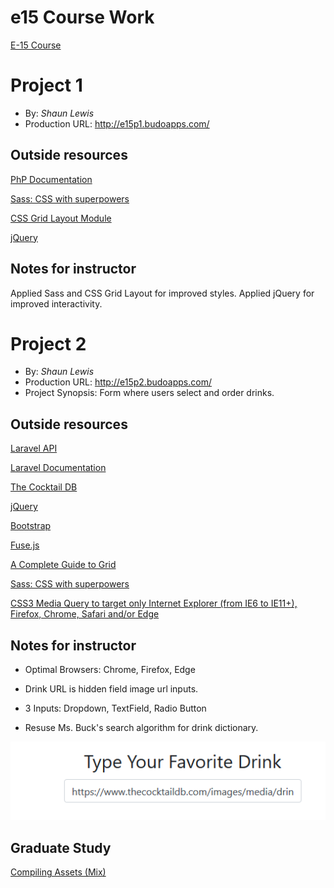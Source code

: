 # e15 Course Work
[E-15 Course](https://hesweb.dev/e15)


# Project 1
+ By: *Shaun Lewis*
+ Production URL: <http://e15p1.budoapps.com/>

## Outside resources

[PhP Documentation](https://www.php.net/docs.php)

[Sass: CSS with superpowers](https://sass-lang.com/)

[CSS Grid Layout Module](https://www.w3schools.com/css/css_grid.asp)

[jQuery](https://jquery.com/)

## Notes for instructor
Applied Sass and CSS Grid Layout for improved styles. Applied jQuery for improved interactivity.

# Project 2
+ By: *Shaun Lewis*
+ Production URL: <http://e15p2.budoapps.com/>
+ Project Synopsis: Form where users select and order drinks.

## Outside resources

[Laravel API](https://laravel.com/api/6.x/Illuminate.html)

[Laravel Documentation](https://laravel.com/docs)

[The Cocktail DB](https://www.thecocktaildb.com/api.php)

[jQuery](https://jquery.com/)

[Bootstrap](https://getbootstrap.com/)

[Fuse.js](https://fusejs.io/)

[A Complete Guide to Grid](https://css-tricks.com/snippets/css/complete-guide-grid/)

[Sass: CSS with superpowers](https://sass-lang.com/)

[CSS3 Media Query to target only Internet Explorer (from IE6 to IE11+), Firefox, Chrome, Safari and/or Edge](https://www.ryadel.com/en/css3-media-query-target-only-ie-ie6-ie11-firefox-chrome-safari-edge/)

## Notes for instructor

+ Optimal Browsers: Chrome, Firefox, Edge

+ Drink URL is hidden field image url inputs.

+ 3 Inputs: Dropdown, TextField, Radio Button

+ Resuse Ms. Buck's search algorithm for drink dictionary.

![Image URL Field](https://github.com/budostylz/e15/blob/master/e15p2/public/images/drinkUrl.PNG)

## Graduate Study

[Compiling Assets (Mix)](https://laravel.com/docs/6.x/mix)










